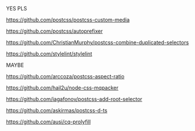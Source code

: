 YES PLS

https://github.com/postcss/postcss-custom-media

https://github.com/postcss/autoprefixer

https://github.com/ChristianMurphy/postcss-combine-duplicated-selectors

https://github.com/stylelint/stylelint


MAYBE

https://github.com/arccoza/postcss-aspect-ratio

https://github.com/hail2u/node-css-mqpacker

https://github.com/iagafonov/postcss-add-root-selector

https://github.com/askirmas/postcss-d-ts

https://github.com/ausi/cq-prolyfill